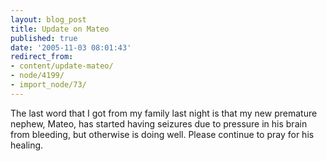 ```yaml
---
layout: blog_post
title: Update on Mateo
published: true
date: '2005-11-03 08:01:43'
redirect_from:
- content/update-mateo/
- node/4199/
- import_node/73/
---
```


The last word that I got from my family last night is that my new premature nephew, Mateo, has started having seizures due to pressure in his brain from bleeding, but otherwise is doing well. Please continue to pray for his healing.
